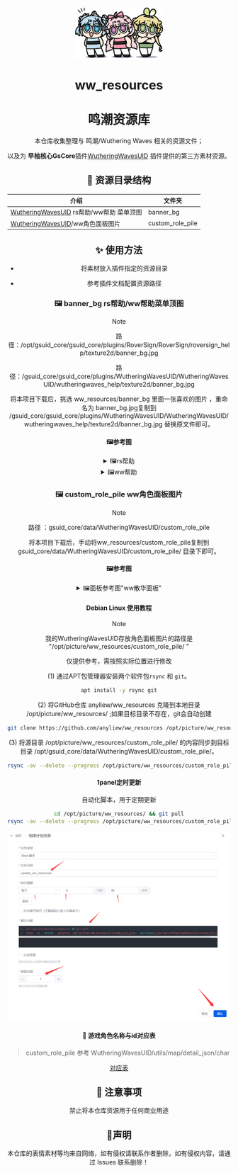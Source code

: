 <div align="center">
<img src="./docs/logo.png" width=200 />

# ww_resources
# 鸣潮资源库

本仓库收集整理与 鸣潮/Wuthering Waves 相关的资源文件；

以及为 **早柚核心GsCore**插件[WutheringWavesUID](https://github.com/tyql688/WutheringWavesUID) 插件提供的第三方素材资源。



## 📁 资源目录结构

| 介绍                                                         | 文件夹           |
| ------------------------------------------------------------ | ---------------- |
| [WutheringWavesUID](https://github.com/tyql688/WutheringWavesUID) rs帮助/ww帮助 菜单顶图 | banner_bg        |
| [WutheringWavesUID](https://github.com/tyql688/WutheringWavesUID)/ww角色面板图片 | custom_role_pile |



## ✨ 使用方法

   - 将素材放入插件指定的资源目录

   - 参考插件文档配置资源路径

     

### 🖼 banner_bg  rs帮助/ww帮助菜单顶图

> [!NOTE]
>
> 路径：/opt/gsuid_core/gsuid_core/plugins/RoverSign/RoverSign/roversign_help/texture2d/banner_bg.jpg
>
> 路径：/gsuid_core/gsuid_core/plugins/WutheringWavesUID/WutheringWavesUID/wutheringwaves_help/texture2d/banner_bg.jpg

将本项目下载后，挑选 ww_resources/banner_bg 里面一张喜欢的图片 ，重命名为 banner_bg.jpg复制到 /gsuid_core/gsuid_core/plugins/WutheringWavesUID/WutheringWavesUID/wutheringwaves_help/texture2d/banner_bg.jpg 替换原文件即可。

#### 🖼参考图

<details><summary>🖼rs帮助</summary><p>
<a><img src="./docs/rs_help.jpg"></a>
</details>
<details><summary>🖼ww帮助</summary><p>
<a><img src="./docs/ww_help.jpg"></a>
</details>

### 🖼 custom_role_pile ww角色面板图片

> [!NOTE]
>
> 路径 ：gsuid_core/data/WutheringWavesUID/custom_role_pile
>

将本项目下载后，手动将ww_resources/custom_role_pile复制到 gsuid_core/data/WutheringWavesUID/custom_role_pile/ 目录下即可。

#### 🖼参考图

<details><summary>🖼面板参考图"ww散华面板"</summary><p>
<a><img src="./docs/ww_panel.jpg"></a>
</details>

#### Debian Linux 使用教程

> [!NOTE]
>
> 我的WutheringWavesUID存放角色面板图片的路径是 "/opt/picture/ww_resources/custom_role_pile/ "
>
> 仅提供参考，需按照实际位置进行修改



(1) 通过APT包管理器安装两个软件包`rsync` 和 `git`。

```bash
apt install -y rsync git
```


(2) 将GitHub仓库 anyliew/ww_resources 克隆到本地目录 /opt/picture/ww_resources/ ;如果目标目录不存在，git会自动创建

```bash
git clone https://github.com/anyliew/ww_resources /opt/picture/ww_resources/
```


(3) 将源目录 /opt/picture/ww_resources/custom_role_pile/ 的内容同步到目标目录 /opt/gsuid_core/data/WutheringWavesUID/custom_role_pile/。

```bash
rsync -av --delete --progress /opt/picture/ww_resources/custom_role_pile/ /opt/gsuid_core/data/WutheringWavesUID/custom_role_pile/
```

#### 1panel定时更新

自动化脚本，用于定期更新

```bash
cd /opt/picture/ww_resources/ && git pull
rsync -av --delete --progress /opt/picture/ww_resources/custom_role_pile/ /opt/gsuid_core/data/WutheringWavesUID/custom_role_pile/
```
![1panel计划任务](./docs/1panel_scheduled_task.png)


#### 📝 游戏角色名称与id对应表

> custom_role_pile
> 参考 WutheringWavesUID/utils/map/detail_json/char

[对应表](./custom_role_pile/README.md)

## 📌 注意事项

禁止将本仓库资源用于任何商业用途



## 📌声明

本仓库的表情素材等均来自网络，如有侵权请联系作者删除，如有侵权内容，请通过 Issues 联系删除！

